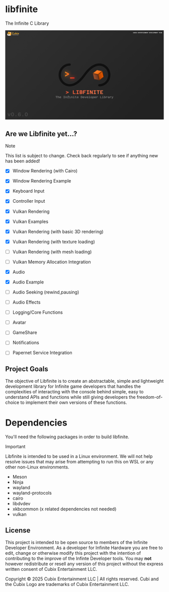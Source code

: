 # libfinite
The Infinite C Library

<img src="BANNER 1.png">

## Are we Libfinite yet...?
> [!NOTE]
> This list is subject to change. Check back regularly to see if anything new has been added!

- [x] Window Rendering (with Cairo)
- [x] Window Rendering Example
- [x] Keyboard Input
- [x] Controller Input
- [x] Vulkan Rendering
- [x] Vulkan Examples
- [x] Vulkan Rendering (with basic 3D rendering)
- [x] Vulkan Rendering (with texture loading)
- [ ] Vulkan Rendering (with mesh loading)
- [ ] Vulkan Memory Allocation Integration
- [x] Audio
- [x] Audio Example
- [ ] Audio Seeking (rewind,pausing)
- [ ] Audio Effects
- [ ] Logging/Core Functions
- [ ] Avatar
- [ ] GameShare
- [ ] Notifications
- [ ] Papernet Service Integration
  

## Project Goals
The objective of Libfinite is to create an abstractable, simple and lightweight development library for Infinite game developers that handles the complexities of interacting with the console behind simple, easy to understand APIs and functions while still giving developers the freedom-of-choice to implement their own versions of these functions.

# Dependencies
You'll need the following packages in order to build libfinite.
> [!IMPORTANT]
> Libfinite is intended to be used in a Linux environment. We will not help resolve issues that may arise from attempting to run this on WSL or any other non-Linux environments.

- Meson
- Ninja
- wayland
- wayland-protocols
- cairo
- libdvdev
- xkbcommon (x related dependencies not needed)
- vulkan


## License
This project is intended to be open source to members of the Infinite Developer Environment. As a developer for Infinite Hardware you are free to edit, change or otherwise modify this project with the intention of contributing to the improve of the Infinte Developer tools. You may **not** however redistribute or resell any version of this project without the express written consent of Cubix Entertainment LLC.

Copyright © 2025 Cubix Entertainment LLC | All rights reserved. Cubi and the Cubix Logo are trademarks of Cubix Entertainment LLC.
